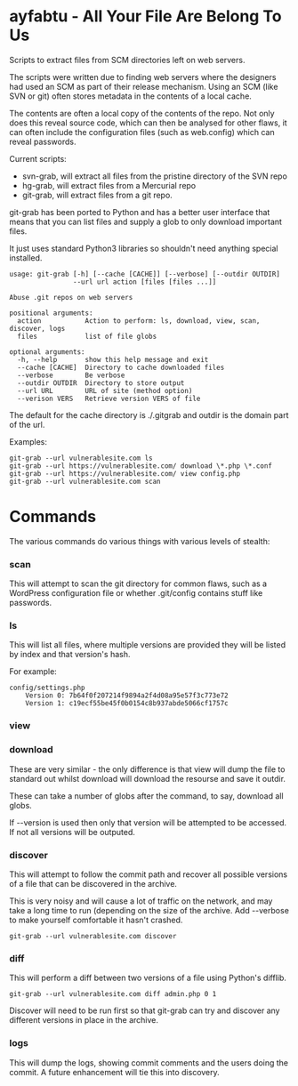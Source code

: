 ayfabtu - All Your File Are Belong To Us
========================================

Scripts to extract files from SCM directories left on web servers. 

The scripts were written due to finding web servers where the designers had used
an SCM as part of their release mechanism. Using an SCM (like SVN or git) often stores metadata in the contents of a local cache.

The contents are often a local copy of the contents of the repo. Not only does
this reveal source code, which can then be analysed for other flaws, it can
often include the configuration files (such as web.config) which can reveal
passwords.

Current scripts:
* svn-grab, will extract all files from the pristine directory of the SVN repo
* hg-grab, will extract files from a Mercurial repo
* git-grab, will extract files from a git repo.

git-grab has been ported to Python and has a better user interface that means that you can list files and supply a glob to only download important files.

It just uses standard Python3 libraries so shouldn't need anything special installed.
```
usage: git-grab [-h] [--cache [CACHE]] [--verbose] [--outdir OUTDIR]
                --url url action [files [files ...]]

Abuse .git repos on web servers

positional arguments:
  action           Action to perform: ls, download, view, scan, discover, logs
  files            list of file globs

optional arguments:
  -h, --help       show this help message and exit
  --cache [CACHE]  Directory to cache downloaded files
  --verbose        Be verbose
  --outdir OUTDIR  Directory to store output
  --url URL        URL of site (method option)
  --verison VERS   Retrieve version VERS of file
```
The default for the cache directory is ./.gitgrab and outdir is the domain part of the url.

Examples:
```
git-grab --url vulnerablesite.com ls
git-grab --url https://vulnerablesite.com/ download \*.php \*.conf
git-grab --url https://vulnerablesite.com/ view config.php
git-grab --url vulnerablesite.com scan
```

Commands
========
The various commands do various things with various levels of stealth:

### scan
This will attempt to scan the git directory for common flaws, such as a WordPress configuration file or whether .git/config contains stuff like passwords.

### ls
This will list all files, where multiple versions are provided they will be listed by index and that version's hash.

For example:
```
config/settings.php
	Version 0: 7b64f0f207214f9894a2f4d08a95e57f3c773e72
	Version 1: c19ecf55be45f0b0154c8b937abde5066cf1757c
```

### view
### download
These are very similar - the only difference is that view will dump the file to standard out whilst download will download the resourse and save it outdir.

These can take a number of globs after the command, to say, download all globs.

If --version is used then only that version will be attempted to be accessed. If not all versions will be outputed.

### discover
This will attempt to follow the commit path and recover all possible versions of a file that can be discovered in the archive.

This is very noisy and will cause a lot of traffic on the network, and may take a long time to run (depending on the size of the archive. Add --verbose to make yourself comfortable it hasn't crashed.

```git-grab --url vulnerablesite.com discover```

### diff
This will perform a diff between two versions of a file using Python's difflib. 

```git-grab --url vulnerablesite.com diff admin.php 0 1```

Discover will need to be run first so that git-grab can try and discover any different versions in place in the archive.

### logs
This will dump the logs, showing commit comments and the users doing the commit. A future enhancement will tie this into discovery.
